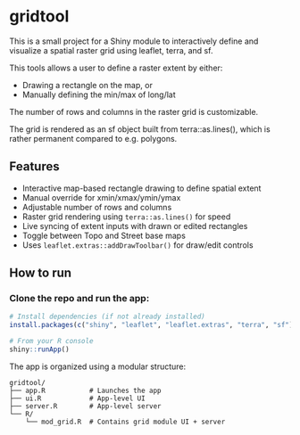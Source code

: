 # gridtool

This is a small project for a Shiny module to interactively define and 
visualize a spatial raster grid using leaflet, terra, and sf.

This tools allows a user to define a raster extent by either:
- Drawing a rectangle on the map, or
- Manually defining the min/max of long/lat

The number of rows and columns in the raster grid is customizable.

The grid is rendered as an sf object built from terra::as.lines(), which is
rather permanent compared to e.g. polygons.

## Features

- Interactive map-based rectangle drawing to define spatial extent
- Manual override for xmin/xmax/ymin/ymax
- Adjustable number of rows and columns
- Raster grid rendering using `terra::as.lines()` for speed
- Live syncing of extent inputs with drawn or edited rectangles
- Toggle between Topo and Street base maps
- Uses `leaflet.extras::addDrawToolbar()` for draw/edit controls

## How to run

### Clone the repo and run the app:

```r
# Install dependencies (if not already installed)
install.packages(c("shiny", "leaflet", "leaflet.extras", "terra", "sf"))

# From your R console
shiny::runApp()
```

The app is organized using a modular structure:
```
gridtool/
├── app.R           # Launches the app
├── ui.R            # App-level UI
├── server.R        # App-level server
└── R/
    └── mod_grid.R  # Contains grid module UI + server
```